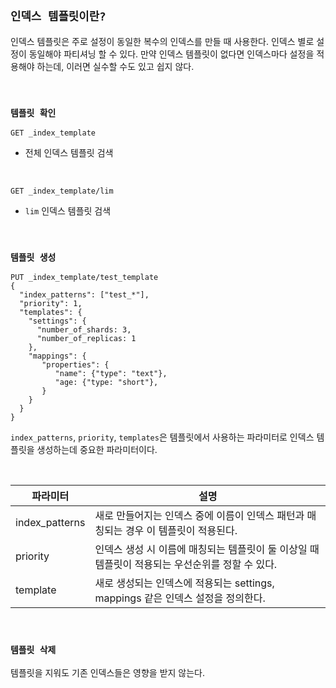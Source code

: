 ## `인덱스 템플릿이란?`

인덱스 템플릿은 주로 설정이 동일한 복수의 인덱스를 만들 때 사용한다. 인덱스 별로 설정이 동일해야 파티셔닝 할 수 있다. 만약 인덱스 템플릿이 없다면 인덱스마다 설정을 적용해야 하는데, 이러면 실수할 수도 있고 쉽지 않다.

<br>

### `템플릿 확인`

```
GET _index_template
```

- 전체 인덱스 템플릿 검색

<br>

```
GET _index_template/lim
```

- `lim` 인덱스 템플릿 검색

<br>

### `템플릿 생성`

```
PUT _index_template/test_template
{
  "index_patterns": ["test_*"],
  "priority": 1,
  "templates": {
    "settings": {
      "number_of_shards: 3,
      "number_of_replicas: 1
    },
    "mappings": {
       "properties": {
          "name": {"type": "text"},
          "age: {"type: "short"},
       }
    }
  }
}
```

`index_patterns`, `priority`, `templates`은 템플릿에서 사용하는 파라미터로 인덱스 템플릿을 생성하는데 중요한 파라미터이다.

<br>

| 파라미터           | 설명                                                      |
|----------------|---------------------------------------------------------|
| index_patterns | 새로 만들어지는 인덱스 중에 이름이 인덱스 패턴과 매칭되는 경우 이 템플릿이 적용된다.        |
| priority       | 인덱스 생성 시 이름에 매칭되는 템플릿이 둘 이상일 때 템플릿이 적용되는 우선순위를 정할 수 있다. |
| template       | 새로 생성되는 인덱스에 적용되는 settings, mappings 같은 인덱스 설정을 정의한다.   |

<br>

### `템플릿 삭제`

템플릿을 지워도 기존 인덱스들은 영향을 받지 않는다.